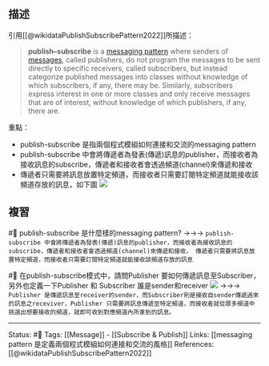 ## 描述

引用[[@wikidataPublishSubscribePattern2022]]所描述：
> **publish–subscribe** is a [messaging pattern](https://en.wikipedia.org/wiki/Messaging_pattern "Messaging pattern") where senders of [messages](https://en.wikipedia.org/wiki/Message_passing "Message passing"), called publishers, do not program the messages to be sent directly to specific receivers, called subscribers, but instead categorize published messages into classes without knowledge of which subscribers, if any, there may be. Similarly, subscribers express interest in one or more classes and only receive messages that are of interest, without knowledge of which publishers, if any, there are.

重點：
- publish-subscribe 是指兩個程式模組如何連接和交流的messaging pattern
- publish-subscribe 中會將傳遞者為發表(傳遞)訊息的publisher，而接收者為接收訊息的subscribe，傳遞者和接收者會透過頻道(channel)來傳遞和接收
- 傳遞者只需要將訊息放置特定頻道，而接收者只需要訂閱特定頻道就能接收該頻道存放的訊息，如下圖
![](https://i.morioh.com/b6c9d9a00e.png)


## 複習
#🧠 publish-subscribe 是什麼樣的messaging pattern? ->->-> `publish-subscribe 中會將傳遞者為發表(傳遞)訊息的publisher，而接收者為接收訊息的subscribe，傳遞者和接收者會透過頻道(channel)來傳遞和接收， 傳遞者只需要將訊息放置特定頻道，而接收者只需要訂閱特定頻道就能接收該頻道存放的訊息`
<!--SR:!2022-06-04,3,250-->

#🧠 在publish-subscribe模式中，請問Publisher 要如何傳遞訊息至Subscriber，另外也定義一下Publisher 和 Subscriber 誰是sender和receiver ![](https://i.morioh.com/b6c9d9a00e.png) ->->-> `Publisher 是傳遞訊息至receiver的sender，而Subscriber則是接收自sender傳遞過來的訊息之receviver，Publisher 只需要將訊息傳遞至特定頻道，而接收者就從眾多頻道中挑選出想要接收的頻道，就即可收到對應頻道內所拿到的訊息。`
<!--SR:!2022-06-06,3,250-->



---
Status: #🌱 
Tags:
[[Message]] - [[Subscribe & Publish]]
Links:
[[messaging pattern 是定義兩個程式模組如何連接和交流的風格]]
References:
[[@wikidataPublishSubscribePattern2022]]